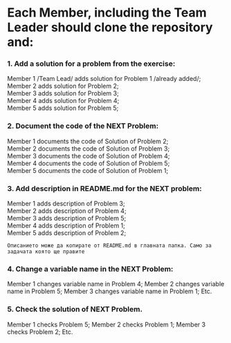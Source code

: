 
# Each Member, including the Team Leader should clone the repository and:
  ###  1. Add a solution for a problem from the exercise:

Member 1 /Team Lead/ adds solution for Problem 1 /already added/;\
Member 2 adds solution for Problem 2;\
Member 3 adds solution for Problem 3;\
Member 4 adds solution for Problem 4;\
Member 5 adds solution for Problem 5;
  ###  2. Document the code of the NEXT Problem:

Member 1 documents the code of Solution of Problem 2;\
Member 2 documents the code of Solution of Problem 3;\
Member 3 documents the code of Solution of Problem 4;\
Member 4 documents the code of Solution of Problem 5;\
Member 5 documents the code of Solution of Problem 1;
###  3. Add description in README.md for the NEXT problem:

Member 1 adds description of Problem 3;\
Member 2 adds description of Problem 4;\
Member 3 adds description of Problem 5;\
Member 4 adds description of Problem 1;\
Member 5 adds description of Problem 2;

`Oписанието може да копирате от README.md
в главната папка. Само за задачата която ще правите`

###  4. Change a variable name in the NEXT Problem: 
Member 1 changes variable name in Problem 4;
Member 2 changes variable name in Problem 5;
Member 3 changes variable name in Problem 1;
Etc.
###  5. Check the solution of NEXT Problem.
Member 1 checks Problem 5;
Member 2 checks Problem 1;
Member 3 checks Problem 2;
Etc.
